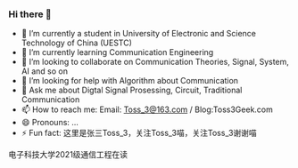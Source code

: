 ### Hi there 👋

<!--
**Captain-Rhino/Captain-Rhino** is a ✨ _special_ ✨ repository because its `README.md` (this file) appears on your GitHub profile.

Here are some ideas to get you started:-->

- 🔭 I’m currently a student in University of Electronic and Science Technology of China (UESTC)
- 🌱 I’m currently learning Communication Engineering
- 👯 I’m looking to collaborate on Communication Theories, Signal, System, AI and so on
- 🤔 I’m looking for help with Algorithm about Communication
- 💬 Ask me about Digtal Signal Prosessing, Circuit, Traditional Communication
- 📫 How to reach me: Email: Toss_3@163.com  /  Blog:Toss3Geek.com
- 😄 Pronouns: ...
- ⚡ Fun fact: 这里是张三Toss_3，关注Toss_3喵，关注Toss_3谢谢喵

电子科技大学2021级通信工程在读
